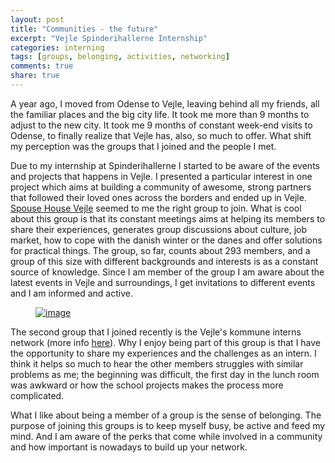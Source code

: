 ```yaml
---
layout: post
title: "Communities - the future"
excerpt: "Vejle Spinderihallerne Internship"
categories: interning
tags: [groups, belonging, activities, networking]
comments: true
share: true
---
```

A year ago, I moved from Odense to Vejle, leaving behind all my friends, all the familiar places and the big city life. It took me more than 9 months to adjust to the new city. It took me 9 months of constant week-end visits to Odense, to finally realize that Vejle has, also, so much to offer. What shift my perception was the groups that I joined and the people I met.

Due to my internship at Spinderihallerne I started to be aware of the events and projects that happens in Vejle. I presented a particular interest in one project which aims at building a community of awesome, strong partners that followed their loved ones across the borders and ended up in Vejle. <a href="https://www.facebook.com/groups/spousehousevejle/" target="_blank">Spouse House Vejle</a> seemed to me the right group to join. What is cool about this group is that its constant meetings aims at helping its members to share their experiences, generates group discussions about culture, job market, how to cope with the danish winter or the danes and offer solutions for practical things. The group, so far, counts about 293 members, and a group of this size with different backgrounds and interests is as a constant source of knowledge. Since I am member of the group I am aware about the latest events in Vejle and surroundings, I get invitations to different events and I am informed and active.

<figure>
	<a href="{{site.url}}/images/interning/18-10-2015/spouse-house.jpg"><img src="{{site.url}}/images/interning/18-10-2015/spouse-house.jpg" alt="image"></a>
</figure>

The second group that I joined recently is the Vejle's kommune interns network (more info <a href="http://www.vejle.dk/Job/Praktik-i-Vejle-Kommune/Praktikanterne-om-praktikken/Praktikanter-2015.aspx" target="_blank">here</a>). Why I enjoy being part of this group is that I have the opportunity to share my experiences and the challenges as an intern. I think it helps so much to hear the other members struggles with similar problems as me; the beginning was difficult, the first day in the lunch room was awkward or how the school projects makes the process more complicated.

What I like about being a member of a group is the sense of belonging. The purpose of joining this groups is to keep myself busy, be active and feed my mind. And I am aware of the perks that come while involved in a community and how important is nowadays to build up your network.
